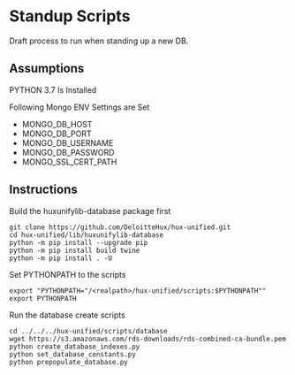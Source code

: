 # Standup Scripts
Draft process to run when standing up a new DB.

## Assumptions
PYTHON 3.7 Is Installed

Following Mongo ENV Settings are Set
  - MONGO_DB_HOST
  - MONGO_DB_PORT
  - MONGO_DB_USERNAME
  - MONGO_DB_PASSWORD
  - MONGO_SSL_CERT_PATH

## Instructions
Build the huxunifylib-database package first
```
git clone https://github.com/DeloitteHux/hux-unified.git
cd hux-unified/lib/huxunifylib-database
python -m pip install --upgrade pip
python -m pip install build twine
python -m pip install . -U
```

Set PYTHONPATH to the scripts
```
export "PYTHONPATH="/<realpath>/hux-unified/scripts:$PYTHONPATH""
export PYTHONPATH

```
Run the database create scripts
```
cd ../../../hux-unified/scripts/database
wget https://s3.amazonaws.com/rds-downloads/rds-combined-ca-bundle.pem
python create_database_indexes.py
python set_database_constants.py
python prepopulate_database.py
```
